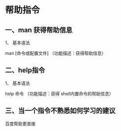 # **帮助指令**

 

 

## **一**、man 获得帮助信息

 

1、 基本语法

man [命令或配置文件]         （功能描述：获得帮助信息）

## 二、help指令

 

1、 基本语法

help 命令    （功能描述：获得 shell内置命令的帮助信息）

## 三、当一个指令不熟悉如何学习的建议

 

百度帮助更直接

 